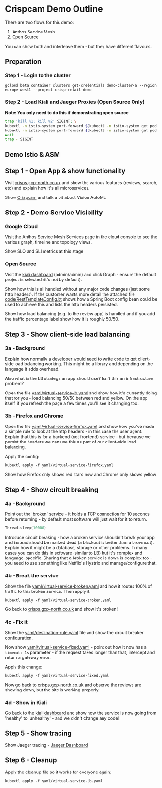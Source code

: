 # Crispcam Demo Outline

There are two flows for this demo:

1. Anthos Service Mesh
2. Open Source

You can show both and interleave them - but they have different flavours.

## Preparation

### Step 1 - Login to the cluster

```
gcloud beta container clusters get-credentials demo-cluster-a --region europe-west1 --project crisp-retail-demo
```

### Step 2 - Load Kiali and Jaeger Proxies (Open Source Only)

**Note: You only need to do this if demonstrating open source**

```bash
trap 'kill %1; kill %2' SIGINT; \
kubectl -n istio-system port-forward $(kubectl -n istio-system get pod -l app=kiali -o jsonpath='{.items[0].metadata.name}') 20001:20001 | sed -e 's/^/[Kiali ] /' & \
kubectl -n istio-system port-forward $(kubectl -n istio-system get pod -l app=jaeger -o jsonpath='{.items[0].metadata.name}') 15032:16686 | sed -e 's/^/[Jaeger] /' & \
wait
trap - SIGINT
```

## Demo Istio & ASM

## Step 1 - Open App & show functionality

Visit [crisps.gcp-north.co.uk](https://crisps.gcp-north.co.uk) and show the various features (reviews, search, etc) and explain how it's all microservices.

Show [Crispcam](https://crisps.gcp-north.co.uk/crispcam) and talk a bit about Vision AutoML

## Step 2 - Demo Service Visibility

### Google Cloud

Visit the Anthos Service Mesh Services page in the cloud console to see the various graph, timeline and topology views.

Show SLO and SLI metrics at this stage

### Open Source

Visit the [kiali dashboard](http://localhost:20001/kiali/) (admin/admin) and click Graph - ensure the default project is selected (it's not by default).

Show how this is all handled without any major code changes (just some http headers). If the customer wants more detail the attached file [code/RestTemplateConfig.kt](code/RestTemplateConfig.kt) shows how a Spring Boot config bean could be used to achieve this and lists the http headers persisted.

Show how load balancing (e.g. to the review app) is handled and if you add the traffic percentage label show how it is roughly 50/50.

## Step 3 - Show client-side load balancing

### 3a - Background

Explain how normally a developer would need to write code to get client-side load balancing working. This might be a library and depending on the language it adds overhead.

Also what is the LB strategy an app should use? Isn't this an infrastructure problem?

Open the file [yaml/virtual-service-lb.yaml](yaml/virtual-service-lb.yaml) and show how it's currently doing that for you - load balancing 50/50 between red and yellow. On the app itself, if you refresh the page a few times you'll see it changing too.

### 3b - Firefox and Chrome

Open the file [yaml/virtual-service-firefox.yaml](yaml/virtual-service-firefox.yaml) and show how you've made a simple rule to look at the http headers - in this case the user agent. Explain that this is for a backend (not frontend) service - but because we persist the headers we can use this as part of our client-side load balancing.

Apply the config:

```
kubectl apply -f yaml/virtual-service-firefox.yaml
```

Show how Firefox only shows red stars now and Chrome only shows yellow

## Step 4 - Show circuit breaking

### 4a - Background

Point out the 'broken' service - it holds a TCP connection for 10 seconds before returning - by default most software will just wait for it to return.

```kotlin
Thread.sleep(10000)
```

Introduce circuit breaking - how a broken service shouldn't break your app and instead should be marked dead (a blackout is better than a brownout). Explain how it might be a database, storage or other problems. In many cases you can do this in software (similar to LB) but it's complex and language-specific. Sharing that a broken service is down is complex too - you need to use something like Netflix's Hystrix and manage/configure that.

### 4b - Break the service

Show the file [yaml/virtual-service-broken.yaml](yaml/virtual-service-broken.yaml) and how it routes 100% of traffic to this broken service. Then apply it:

```
kubectl apply -f yaml/virtual-service-broken.yaml
```

Go back to [crisps.gcp-north.co.uk](https://crisps.gcp-north.co.uk) and show it's broken!

### 4c - Fix it

Show the [yaml/destination-rule.yaml](yaml/destination-rule.yaml) file and show the circuit breaker configuration.

Now show [yaml/virtual-service-fixed.yaml](yaml/virtual-service-fixed.yaml) - point out how it now has a `timeout: 1s` parameter - if the request takes longer than that, intercept and return a gateway error.

Apply this change:

```
kubectl apply -f yaml/virtual-service-fixed.yaml
```

Now go back to [crisps.gcp-north.co.uk](https://crisps.gcp-north.co.uk) and observe the reviews are showing down, but the site is working properly.

### 4d - Show in Kiali

Go back to the [kiali dashboard](http://localhost:20001/kiali/) and show how the service is now going from 'healthy' to 'unhealthy' - and we didn't change any code!

## Step 5 - Show tracing

Show Jaeger tracing - [Jaeger Dashboard](http://localhost:15032/)

## Step 6 - Cleanup

Apply the cleanup file so it works for everyone again:

```
kubectl apply -f yaml/virtual-service-lb.yaml
```
